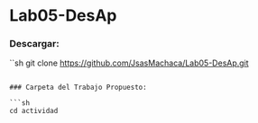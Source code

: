# Lab05-DesAp

### Descargar: 
``sh
git clone https://github.com/JsasMachaca/Lab05-DesAp.git
```

### Carpeta del Trabajo Propuesto:

```sh
cd actividad
```
